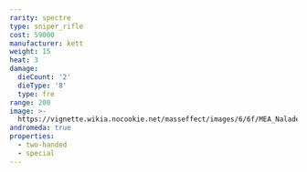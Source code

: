 ```yaml
---
rarity: spectre
type: sniper_rifle
cost: 59000
manufacturer: kett
weight: 15
heat: 3
damage:
  dieCount: '2'
  dieType: '8'
  type: fre
range: 200
image: >-
  https://vignette.wikia.nocookie.net/masseffect/images/6/6f/MEA_Naladen_MP.png/revision/latest?cb=20180602004109
andromeda: true
properties:
  - two-handed
  - special
---
```

